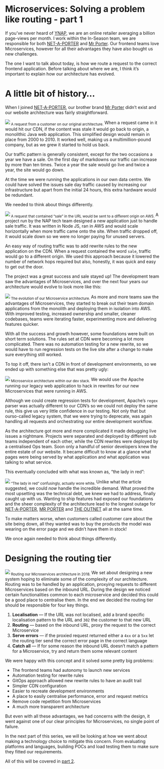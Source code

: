 ﻿

# Microservices: Solving a problem like routing - part 1

If you’ve never heard of [YNAP](http://www.ynap.com/), we are an online retailer averaging a billion page-views per month. I work within the In-Season team, we are responsible for both [NET-A-PORTER](https://www.net-a-porter.com) and [Mr Porter](https://www.mrporter.com). Our frontend teams love Microservices, however for all their advantages they have also bought us new challenges.

The one I want to talk about today, is how we route a request to the correct frontend application. Before talking about where we are, I think it’s important to explain how our architecture has evolved.

# A little bit of history…

When I joined [NET-A-PORTER](https://www.net-a-porter.com), our brother brand [Mr Porter](https://www.mrporter.com) didn’t exist and our website architecture was fairly straightforward.

![](https://miro.medium.com/max/1400/1*dipIIwQ6UcUJdc2BvKHSoA.png)<sub>
A request from a customer on our original architecture.
</sub>
When a request came in it would hit our CDN, if the content was stale it would go back to origin, a monolithic Java web application. This simplified design would remain in place from 2000 to 2010. It worked well, making us a multimillion-pound company, but as we grew it started to hold us back.

Our traffic pattern is generally consistent, except for the two occasions a year we have a sale. On the first day of markdowns our traffic can increase by more than ten times. Twice a year the sale would go live and twice a year, the site would go down.

At the time we were running the applications in our own data centre. We could have solved the issues sale day traffic caused by increasing our infrastructure but apart from the initial 24 hours, this extra hardware would be redundant.

We needed to think about things differently.

![](https://miro.medium.com/max/1400/1*GxKqoHiQ8OJkgIWdyvrAQQ.png)<sub>
A request that contained “sale” in the URL would be sent to a different origin on AWS.
</sub>
A project run by the NAP tech team designed a new application just to handle sale traffic. It was written in Node JS, ran in AWS and would scale horizontally when more traffic came onto the site. When traffic dropped off, it would scale down so we were no longer paying for unused servers.

An easy way of routing traffic was to add rewrite rules to the new application on the CDN. When a request contained the word `sale`, traffic would go to a different origin. We used this approach because it lowered the number of network hops required but also, honestly, it was quick and easy to get out the door.

The project was a great success and sale stayed up! The development team saw the advantages of Microservices, and over the next four years our architecture would evolve to look more like this:

![](https://miro.medium.com/max/1400/1*z0tIps31wP45bHCWBkm1gw.png)<sub>
The evolution of our Microservice architecture.
</sub>
As more and more teams saw the advantages of Microservices, they started to break out their team domain applications from the monolith and deploying them in isolation into AWS. With improved testing, increased ownership and smaller, cleaner codebases, teams were iterating faster, experimenting more and delivering features quicker.

With all the success and growth however, some foundations were built on short term solutions. The rules set at CDN were becoming a lot more complicated. There was no automation testing for a new rewrite, so we would have to run regression tests on the live site after a change to make sure everything still worked.

To top it off, there isn’t a CDN in front of development environments, so we ended up with something else that was pretty ugly:

![](https://miro.medium.com/max/1400/1*TBcb4D7o15aPSGurFt5Bkw.png)<sub>
Microservice architecture within our dev stack.
</sub>
We would use the Apache running our legacy web application to hack in rewrites for our new Microservices that were running in AWS.

Although we could create regression tests for development, Apache’s `regex` parser was actually different to our CDN’s so we could not deploy the same rule, this give us very little confidence in our testing. Not only that but ourso-called legacy system, that we were trying to deprecate, was again handling all requests and orchestrating our entire development workflow.

As the architecture got more and more complicated it made debugging live issues a nightmare. Projects were separated and deployed by different sub teams independent of each other, while the CDN rewrites were deployed by a centralised Ops team. Soon only a handful of senior developers knew the entire estate of our website. It became difficult to know at a glance what pages were being served by what application and what application was talking to what service.

This eventually concluded with what was known as, “the lady in red”:

![](https://miro.medium.com/max/1400/1*vN9vUC5xgQnIPIGL2wOhog.png)<sub>
“The lady in red” confusingly, actually wore white.
</sub>
Unlike what the article suggested, we could _now_ handle the incredible demand. What proved the most upsetting was the technical debt, we knew we had to address, finally caught up with us. Wanting to ship features had exposed our foundations and the sheer complexity of the architecture lead to the longest outage for [NET-A-PORTER](https://www.net-a-porter.com), [MR PORTER](https://www.mrporter.com) and [THE OUTNET](https://www.theoutnet.com) all at the same time.

To make matters worse, when customers called customer care about the site being down, all they wanted was to buy the products the model was wearing on the error page and we didn’t have them in stock!

We once again needed to think about things differently.

# Designing the routing tier

![](https://miro.medium.com/max/1400/1*29Dxjw3CGAlAzhLy4bBmAg.png)<sub>
Routing our Microservices architecture in 2018.
</sub>
We set about designing a new system hoping to eliminate some of the complexity of our architecture. Routing was to be handled by an application, proxying requests to different Microservices based on the inbound URL. During the design we noticed certain functionalities common to each microservice and decided this could be a good place to centralise them. In the end we decided the routing tier should be responsible for four key things.

1.  **Localisation** — If the URL was not localised, add a brand specific localisation pattern to the URL and `302` the customer to that new URL
2.  **Routing** — based on the inbound URL, proxy the request to the correct Microservice
3.  **Serve errors** — if the proxied request returned either a `4xx` or a `5xx` let the routing tier send the correct error page in the correct language
4.  **Catch all** — If for some reason the inbound URL doesn’t match a pattern for a Microservice, try and return them some relevant content

We were happy with this concept and it solved some pretty big problems:

-   The frontend teams had autonomy to launch new services
-   Automation testing for rewrite rules
-   GitOps approach allowed new rewrite rules to have an audit trail
-   Simpler CDN configuration
-   Easier to recreate development environments
-   A place to easily centralise performance, error and request metrics
-   Remove code repetition from Microservices
-   A much more transparent architecture

But even with all these advantages, we had concerns with the design, it went against one of our clear principles for Microservices, no single point of failure.

In the next part of this series, we will be looking at how we went about making a technology choice to mitigate this concern. From evaluating platforms and languages, building POCs and load testing them to make sure they fitted our requirements.

All of this will be covered in [part 2](https://medium.com/@robinglen/microservices-solving-a-problem-like-routing-part-2-e197cdd1863c).
